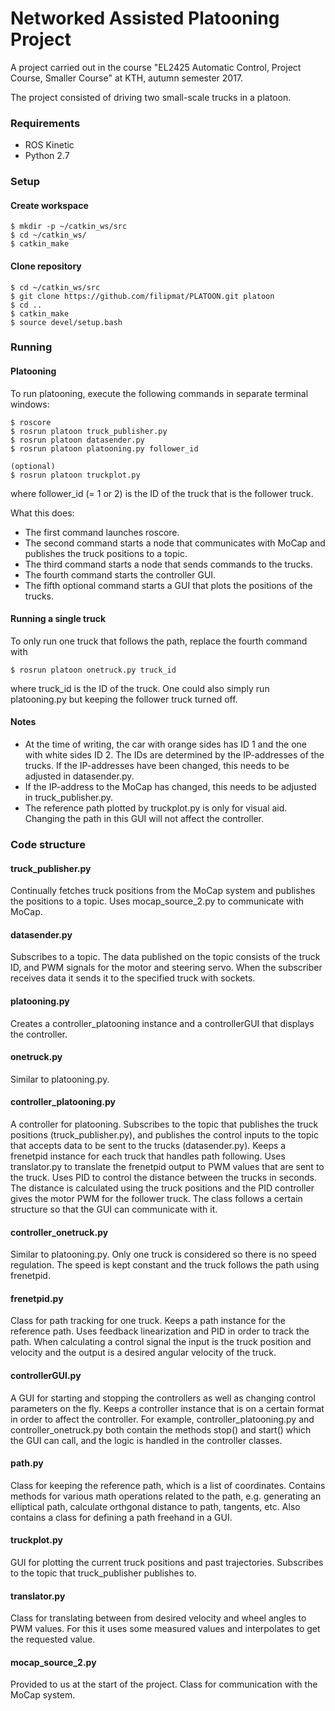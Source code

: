 # Networked Assisted Platooning Project
A project carried out in the course "EL2425  Automatic Control, Project Course, Smaller Course" at KTH, autumn semester 2017.

The project consisted of driving two small-scale trucks in a platoon. 


### Requirements
- ROS Kinetic
- Python 2.7


### Setup

#### Create workspace

	$ mkdir -p ~/catkin_ws/src
	$ cd ~/catkin_ws/
	$ catkin_make

#### Clone repository

	$ cd ~/catkin_ws/src
	$ git clone https://github.com/filipmat/PLATOON.git platoon
	$ cd ..
	$ catkin_make
	$ source devel/setup.bash


### Running

#### Platooning
To run platooning, execute the following commands in separate terminal windows:

	$ roscore
	$ rosrun platoon truck_publisher.py
	$ rosrun platoon datasender.py
	$ rosrun platoon platooning.py follower_id
	
	(optional)
	$ rosrun platoon truckplot.py
where follower_id (= 1 or 2) is the ID of the truck that is the follower truck.

What this does:
- The first command launches roscore.
- The second command starts a node that communicates with MoCap and publishes the truck positions to a topic.
- The third command starts a node that sends commands to the trucks.
- The fourth command starts the controller GUI.
- The fifth optional command starts a GUI that plots the positions of the trucks.

#### Running a single truck
To only run one truck that follows the path, replace the fourth command with 

	$ rosrun platoon onetruck.py truck_id
where truck_id is the ID of the truck. 
One could also simply run platooning.py but keeping the follower truck turned off. 

#### Notes
- At the time of writing, the car with orange sides has ID 1 and the one with white sides ID 2. The IDs are determined by the IP-addresses of the trucks. If the IP-addresses have been changed, this needs to be adjusted in datasender.py.
- If the IP-address to the MoCap has changed, this needs to be adjusted in truck_publisher.py.
- The reference path plotted by truckplot.py is only for visual aid. Changing the path in this GUI will not affect the controller. 


### Code structure

#### truck_publisher.py
Continually fetches truck positions from the MoCap system and publishes the positions to a topic. Uses mocap_source_2.py to communicate with MoCap. 

#### datasender.py
Subscribes to a topic. The data published on the topic consists of the truck ID, and PWM signals for the motor and steering servo. When the subscriber receives data it sends it to the specified truck with sockets.

#### platooning.py
Creates a controller_platooning instance and a controllerGUI that displays the controller.

#### onetruck.py
Similar to platooning.py.

#### controller_platooning.py
A controller for platooning. Subscribes to the topic that publishes the truck positions (truck_publisher.py), and publishes the control inputs to the topic that accepts data to be sent to the trucks (datasender.py). 
Keeps a frenetpid instance for each truck that handles path following. Uses translator.py to translate the frenetpid output to PWM values that are sent to the truck.
Uses PID to control the distance between the trucks in seconds. The distance is calculated using the truck positions and the PID controller gives the motor PWM for the follower truck.
The class follows a certain structure so that the GUI can communicate with it. 

#### controller_onetruck.py
Similar to platooning.py.
Only one truck is considered so there is no speed regulation. The speed is kept constant and the truck follows the path using frenetpid.

#### frenetpid.py
Class for path tracking for one truck. Keeps a path instance for the reference path. Uses feedback linearization and PID in order to track the path. When calculating a control signal the input is the truck position and velocity and the output is a desired angular velocity of the truck. 

#### controllerGUI.py
A GUI for starting and stopping the controllers as well as changing control parameters on the fly. Keeps a controller instance that is on a certain format in order to affect the controller. For example, controller_platooning.py and controller_onetruck.py both contain the methods stop() and start() which the GUI can call, and the logic is handled in the controller classes. 

#### path.py
Class for keeping the reference path, which is a list of coordinates. Contains methods for various math operations related to the path, e.g. generating an elliptical path, calculate orthgonal distance to path, tangents, etc. 
Also contains a class for defining a path freehand in a GUI. 

#### truckplot.py
GUI for plotting the current truck positions and past trajectories. Subscribes to the topic that truck_publisher publishes to.

#### translator.py
Class for translating between from desired velocity and wheel angles to PWM values. For this it uses some measured values and interpolates to get the requested value. 

#### mocap_source_2.py
Provided to us at the start of the project. Class for communication with the MoCap system.
